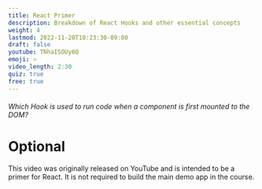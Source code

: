 ```yaml
---
title: React Primer
description: Breakdown of React Hooks and other essential concepts
weight: 4
lastmod: 2022-11-20T10:23:30-09:00
draft: false
youtube: TNhaISOUy6Q
emoji: ⚛
video_length: 2:30
quiz: true
free: true
---
```


<quiz-modal options="useState:useMount:useEffect:useRef" answer="useEffect" prize="2">
  <h6>Which Hook is used to run code when a component is first mounted to the DOM?</h6>
</quiz-modal>

# Optional

This video was originally released on YouTube and is intended to be a primer for React. It is not required to build the main demo app in the course.